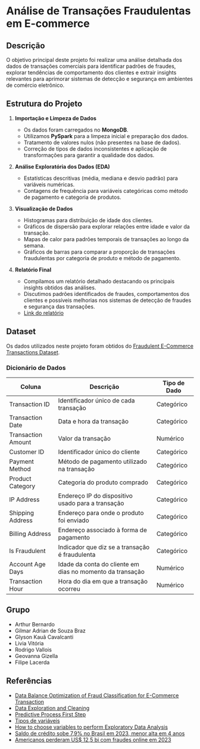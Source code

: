 # Análise de Transações Fraudulentas em E-commerce

## Descrição

O objetivo principal deste projeto foi realizar uma análise detalhada dos dados de transações comerciais para identificar padrões de fraudes, explorar tendências de comportamento dos clientes e extrair insights relevantes para aprimorar sistemas de detecção e segurança em ambientes de comércio eletrônico.

## Estrutura do Projeto

1. **Importação e Limpeza de Dados**
    - Os dados foram carregados no **MongoDB**.
    - Utilizamos **PySpark** para a limpeza inicial e preparação dos dados.
    - Tratamento de valores nulos (não presentes na base de dados).
    - Correção de tipos de dados inconsistentes e aplicação de transformações para garantir a qualidade dos dados.

2. **Análise Exploratória dos Dados (EDA)**
    - Estatísticas descritivas (média, mediana e desvio padrão) para variáveis numéricas.
    - Contagens de frequência para variáveis categóricas como método de pagamento e categoria de produtos.

3. **Visualização de Dados**
    - Histogramas para distribuição de idade dos clientes.
    - Gráficos de dispersão para explorar relações entre idade e valor da transação.
    - Mapas de calor para padrões temporais de transações ao longo da semana.
    - Gráficos de barras para comparar a proporção de transações fraudulentas por categoria de produto e método de pagamento.

4. **Relatório Final**
    - Compilamos um relatório detalhado destacando os principais insights obtidos das análises.
    - Discutimos padrões identificados de fraudes, comportamentos dos clientes e possíveis melhorias nos sistemas de detecção de fraudes e segurança das transações.
    - [Link do relatório](https://docs.google.com/document/d/1S86abRIfVMH1otkVh4mIIJ7pCbPQDTdFHGs8oDsiiSQ/edit?usp=sharing)

## Dataset

Os dados utilizados neste projeto foram obtidos do [Fraudulent E-Commerce Transactions Dataset](https://www.kaggle.com/datasets/shriyashjagtap/fraudulent-e-commerce-transactions).

### Dicionário de Dados

| Coluna             | Descrição                                             | Tipo de Dado |
|--------------------|-------------------------------------------------------|--------------|
| Transaction ID     | Identificador único de cada transação                 | Categórico   |
| Transaction Date   | Data e hora da transação                              | Categórico   |
| Transaction Amount | Valor da transação                                    | Numérico     |
| Customer ID        | Identificador único do cliente                        | Categórico   |
| Payment Method     | Método de pagamento utilizado na transação            | Categórico   |
| Product Category   | Categoria do produto comprado                         | Categórico   |
| IP Address         | Endereço IP do dispositivo usado para a transação     | Categórico   |
| Shipping Address   | Endereço para onde o produto foi enviado              | Categórico   |
| Billing Address    | Endereço associado à forma de pagamento               | Categórico   |
| Is Fraudulent      | Indicador que diz se a transação é fraudulenta        | Categórico   |
| Account Age Days   | Idade da conta do cliente em dias no momento da transação | Numérico  |
| Transaction Hour   | Hora do dia em que a transação ocorreu                | Numérico     |

## Grupo

- Arthur Bernardo
- Gilmar Adrian de Souza Braz
- Glyson Kauã Cavalcanti
- Livia Vitória
- Rodrigo Vallois
- Geovanna Gizella
- Filipe Lacerda

## Referências

- [Data Balance Optimization of Fraud Classification for E-Commerce Transaction](https://ieeexplore.ieee.org/document/10007028)
- [Data Exploration and Cleaning](https://www.kaggle.com/code/hamelg/python-for-data-14-data-exploration-and-cleaning)
- [Predictive Process First Step](https://community.alteryx.com/t5/Data-Science/Predictive-Process-Step-1-Finding-Your-Target-Variable/ba-p/401639)
- [Tipos de variáveis](http://leg.ufpr.br/~silvia/CE055/node8.html)
- [How to choose variables to perform Exploratory Data Analysis](https://datascience.stackexchange.com/questions/84045/how-to-choose-variables-to-perform-exploratory-data-analysis)
- [Saldo de crédito sobe 7,9% no Brasil em 2023, menor alta em 4 anos](https://www.poder360.com.br/economia/saldo-de-credito-sobe-79-no-brasil-em-2023/#:~:text=O%20saldo%20de%20cr%C3%A9dito%20no,em%20dezembro%20do%20ano%20passado)
- [Americanos perderam US$ 12,5 bi com fraudes online em 2023](https://www.cisoadvisor.com.br/americanos-perderam-us-125-bi-com-fraudes-online-em-2023/)
